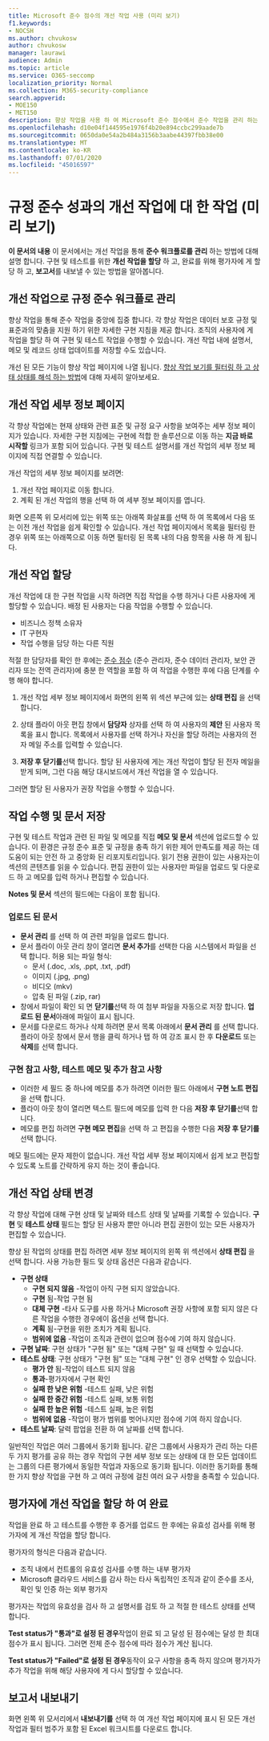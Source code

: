 ```yaml
---
title: Microsoft 준수 점수의 개선 작업 사용 (미리 보기)
f1.keywords:
- NOCSH
ms.author: chvukosw
author: chvukosw
manager: laurawi
audience: Admin
ms.topic: article
ms.service: O365-seccomp
localization_priority: Normal
ms.collection: M365-security-compliance
search.appverid:
- MOE150
- MET150
description: 향상 작업을 사용 하 여 Microsoft 준수 점수에서 준수 작업을 관리 하는 방법을 알아봅니다.
ms.openlocfilehash: d10e04f144595e1976f4b20e894ccbc299aade7b
ms.sourcegitcommit: 0650da0e54a2b484a3156b3aabe44397fbb38e00
ms.translationtype: MT
ms.contentlocale: ko-KR
ms.lasthandoff: 07/01/2020
ms.locfileid: "45016597"
---
```

# <a name="work-with-improvement-actions-in-compliance-score-preview"></a>규정 준수 성과의 개선 작업에 대 한 작업 (미리 보기)

**이 문서의 내용** 이 문서에서는 개선 작업을 통해 **준수 워크플로를 관리** 하는 방법에 대해 설명 합니다. 구현 및 테스트를 위한 **개선 작업을 할당** 하 고, 완료를 위해 평가자에 게 할당 하 고, **보고서**를 내보낼 수 있는 방법을 알아봅니다.

## <a name="manage-compliance-workflows-with-improvement-actions"></a>개선 작업으로 규정 준수 워크플로 관리

향상 작업을 통해 준수 작업을 중앙에 집중 합니다. 각 향상 작업은 데이터 보호 규정 및 표준과의 맞춤을 지원 하기 위한 자세한 구현 지침을 제공 합니다. 조직의 사용자에 게 작업을 할당 하 여 구현 및 테스트 작업을 수행할 수 있습니다. 개선 작업 내에 설명서, 메모 및 레코드 상태 업데이트를 저장할 수도 있습니다.

개선 된 모든 기능이 향상 작업 페이지에 나열 됩니다. [향상 작업 보기를 필터링 하 고 상태 상태를 해석 하는 방법](compliance-score-setup.md#improvement-actions-page)에 대해 자세히 알아보세요.

## <a name="improvement-actions-details-page"></a>개선 작업 세부 정보 페이지

각 향상 작업에는 현재 상태와 관련 표준 및 규정 요구 사항을 보여주는 세부 정보 페이지가 있습니다. 자세한 구현 지침에는 구현에 적합 한 솔루션으로 이동 하는 **지금 바로 시작할** 링크가 포함 되어 있습니다. 구현 및 테스트 설명서를 개선 작업의 세부 정보 페이지에 직접 연결할 수 있습니다.

개선 작업의 세부 정보 페이지를 보려면:

1. 개선 작업 페이지로 이동 합니다.
2. 계획 된 개선 작업의 행을 선택 하 여 세부 정보 페이지를 엽니다.

화면 오른쪽 위 모서리에 있는 위쪽 또는 아래쪽 화살표를 선택 하 여 목록에서 다음 또는 이전 개선 작업을 쉽게 확인할 수 있습니다. 개선 작업 페이지에서 목록을 필터링 한 경우 위쪽 또는 아래쪽으로 이동 하면 필터링 된 목록 내의 다음 항목을 사용 하 게 됩니다.

## <a name="assign-improvement-actions"></a>개선 작업 할당

개선 작업에 대 한 구현 작업을 시작 하려면 직접 작업을 수행 하거나 다른 사용자에 게 할당할 수 있습니다. 배정 된 사용자는 다음 작업을 수행할 수 있습니다.

- 비즈니스 정책 소유자
- IT 구현자
- 작업 수행을 담당 하는 다른 직원

적절 한 담당자를 확인 한 후에는 [준수 점수](compliance-score-setup.md#set-user-permissions-and-assign-roles) (준수 관리자, 준수 데이터 관리자, 보안 관리자 또는 전역 관리자)에 충분 한 역할을 포함 하 여 작업을 수행한 후에 다음 단계를 수행 해야 합니다.

1. 개선 작업 세부 정보 페이지에서 화면의 왼쪽 위 섹션 부근에 있는 **상태 편집** 을 선택 합니다.

2. 상태 플라이 아웃 편집 창에서 **담당자** 상자를 선택 하 여 사용자의 **제안** 된 사용자 목록을 표시 합니다. 목록에서 사용자를 선택 하거나 자신을 할당 하려는 사용자의 전자 메일 주소를 입력할 수 있습니다.

3. **저장 후 닫기를**선택 합니다. 할당 된 사용자에 게는 개선 작업이 할당 된 전자 메일을 받게 되며, 그런 다음 해당 대시보드에서 개선 작업을 열 수 있습니다.

그러면 할당 된 사용자가 권장 작업을 수행할 수 있습니다.

## <a name="perform-work-and-store-documentation"></a>작업 수행 및 문서 저장

구현 및 테스트 작업과 관련 된 파일 및 메모를 직접 **메모 및 문서** 섹션에 업로드할 수 있습니다. 이 환경은 규정 준수 표준 및 규정을 충족 하기 위한 제어 만족도를 제공 하는 데 도움이 되는 안전 하 고 중앙화 된 리포지토리입니다. 읽기 전용 권한이 있는 사용자는이 섹션의 콘텐츠를 읽을 수 있습니다. 편집 권한이 있는 사용자만 파일을 업로드 및 다운로드 하 고 메모를 입력 하거나 편집할 수 있습니다.

**Notes 및 문서** 섹션의 필드에는 다음이 포함 됩니다.

### <a name="uploaded-documents"></a>업로드 된 문서

- **문서 관리** 를 선택 하 여 관련 파일을 업로드 합니다.
- 문서 플라이 아웃 관리 창이 열리면 **문서 추가**를 선택한 다음 시스템에서 파일을 선택 합니다. 허용 되는 파일 형식:
    - 문서 (.doc, .xls, .ppt, .txt, .pdf)
    - 이미지 (.jpg, .png)
    - 비디오 (mkv)
    - 압축 된 파일 (.zip, rar)
- 창에서 파일이 확인 되 면 **닫기를**선택 하 여 첨부 파일을 자동으로 저장 합니다. **업로드 된 문서**아래에 파일이 표시 됩니다.
- 문서를 다운로드 하거나 삭제 하려면 문서 목록 아래에서 **문서 관리** 를 선택 합니다. 플라이 아웃 창에서 문서 행을 클릭 하거나 탭 하 여 강조 표시 한 후 **다운로드** 또는 **삭제**를 선택 합니다.

### <a name="implementation-notes-test-notes-and-additional-notes"></a>구현 참고 사항, 테스트 메모 및 추가 참고 사항

- 이러한 세 필드 중 하나에 메모를 추가 하려면 이러한 필드 아래에서 **구현 노트 편집** 을 선택 합니다.
- 플라이 아웃 창이 열리면 텍스트 필드에 메모를 입력 한 다음 **저장 후 닫기를**선택 합니다.
- 메모를 편집 하려면 **구현 메모 편집**을 선택 하 고 편집을 수행한 다음 **저장 후 닫기를**선택 합니다.

메모 필드에는 문자 제한이 없습니다. 개선 작업 세부 정보 페이지에서 쉽게 보고 편집할 수 있도록 노트를 간략하게 유지 하는 것이 좋습니다.

## <a name="change-improvement-action-status"></a>개선 작업 상태 변경

각 향상 작업에 대해 구현 상태 및 날짜와 테스트 상태 및 날짜를 기록할 수 있습니다. **구현** 및 **테스트 상태** 필드는 할당 된 사용자 뿐만 아니라 편집 권한이 있는 모든 사용자가 편집할 수 있습니다.

향상 된 작업의 상태를 편집 하려면 세부 정보 페이지의 왼쪽 위 섹션에서 **상태 편집** 을 선택 합니다. 사용 가능한 필드 및 상태 옵션은 다음과 같습니다.

- **구현 상태**
    - **구현 되지 않음** -작업이 아직 구현 되지 않았습니다.
    - **구현** 됨-작업 구현 됨
    - **대체 구현** -타사 도구를 사용 하거나 Microsoft 권장 사항에 포함 되지 않은 다른 작업을 수행한 경우에이 옵션을 선택 합니다.
    - **계획** 됨-구현을 위한 조치가 계획 됩니다.
    - **범위에 없음** -작업이 조직과 관련이 없으며 점수에 기여 하지 않습니다.
- **구현 날짜**: 구현 상태가 "구현 됨" 또는 "대체 구현" 일 때 선택할 수 있습니다.
- **테스트 상태**: 구현 상태가 "구현 됨" 또는 "대체 구현" 인 경우 선택할 수 있습니다.
    - **평가 안** 됨-작업이 테스트 되지 않음
    - **통과**-평가자에서 구현 확인
    - **실패 한 낮은 위험** -테스트 실패, 낮은 위험
    - **실패 한 중간 위험** -테스트 실패, 보통 위험
    - **실패 한 높은 위험** -테스트 실패, 높은 위험
    - **범위에 없음** -작업이 평가 범위를 벗어나지만 점수에 기여 하지 않습니다.
- **테스트 날짜**: 달력 팝업을 전환 하 여 날짜를 선택 합니다.

일반적인 작업은 여러 그룹에서 동기화 됩니다. 같은 그룹에서 사용자가 관리 하는 다른 두 가지 평가를 공유 하는 경우 작업의 구현 세부 정보 또는 상태에 대 한 모든 업데이트는 그룹의 다른 평가에서 동일한 작업과 자동으로 동기화 됩니다. 이러한 동기화를 통해 한 가지 향상 작업을 구현 하 고 여러 규정에 걸친 여러 요구 사항을 충족할 수 있습니다.

## <a name="assign-improvement-action-to-assessor-for-completion"></a>평가자에 개선 작업을 할당 하 여 완료

작업을 완료 하 고 테스트를 수행한 후 증거를 업로드 한 후에는 유효성 검사를 위해 평가자에 게 개선 작업을 할당 합니다.

평가자의 형식은 다음과 같습니다.

- 조직 내에서 컨트롤의 유효성 검사를 수행 하는 내부 평가자
- Microsoft 클라우드 서비스를 감사 하는 타사 독립적인 조직과 같이 준수를 조사, 확인 및 인증 하는 외부 평가자

평가자는 작업의 유효성을 검사 하 고 설명서를 검토 하 고 적절 한 테스트 상태를 선택 합니다.

**Test status가 "통과"로 설정 된 경우**작업이 완료 되 고 달성 된 점수에는 달성 한 최대 점수가 표시 됩니다. 그러면 전체 준수 점수에 따라 점수가 계산 됩니다.

**Test status가 "Failed"로 설정 된 경우**동작이 요구 사항을 충족 하지 않으며 평가자가 추가 작업을 위해 해당 사용자에 게 다시 할당할 수 있습니다.

## <a name="export-a-report"></a>보고서 내보내기

화면 왼쪽 위 모서리에서 **내보내기를** 선택 하 여 개선 작업 페이지에 표시 된 모든 개선 작업과 필터 범주가 포함 된 Excel 워크시트를 다운로드 합니다.